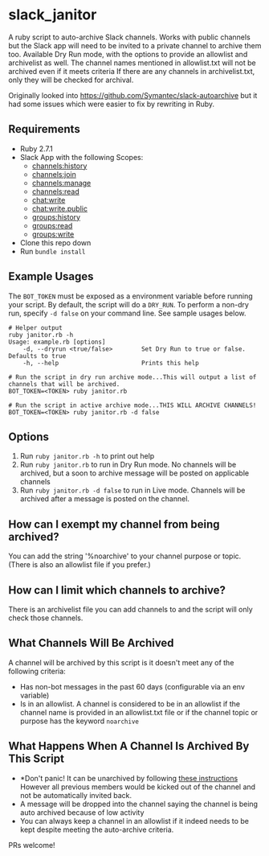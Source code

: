# slack_janitor
A ruby script to auto-archive Slack channels. Works with public channels but the Slack app will need to be invited to a private channel to archive them too.
Available Dry Run mode, with the options to provide an allowlist and archivelist as well.
The channel names mentioned in allowlist.txt will not be archived even if it meets criteria
If there are any channels in archivelist.txt, only they will be checked for archival.

Originally looked into https://github.com/Symantec/slack-autoarchive but it had some issues which were easier to fix by rewriting in Ruby. 

## Requirements
* Ruby 2.7.1
* Slack App with the following Scopes:
  * [channels:history](https://api.slack.com/scopes/channels:history)
  * [channels:join](https://api.slack.com/scopes/channels:join)
  * [channels:manage](https://api.slack.com/scopes/channels:manage)
  * [channels:read](https://api.slack.com/scopes/channels:read)
  * [chat:write](https://api.slack.com/scopes/chat:write)
  * [chat:write.public](https://api.slack.com/scopes/chat:write.public)
  * [groups:history](https://api.slack.com/scopes/groups:history)
  * [groups:read](https://api.slack.com/scopes/groups:read)
  * [groups:write](https://api.slack.com/scopes/groups:write)
* Clone this repo down
* Run `bundle install`

## Example Usages
The  `BOT_TOKEN`  must be exposed as a environment variable before running your script. By default, the script will do a  `DRY_RUN`. To perform a non-dry run, specify  `-d false` on your command line. See sample usages below.

```
# Helper output
ruby janitor.rb -h                                                                
Usage: example.rb [options]
    -d, --dryrun <true/false>        Set Dry Run to true or false. Defaults to true
    -h, --help                       Prints this help

# Run the script in dry run archive mode...This will output a list of channels that will be archived.
BOT_TOKEN=<TOKEN> ruby janitor.rb

# Run the script in active archive mode...THIS WILL ARCHIVE CHANNELS!
BOT_TOKEN=<TOKEN> ruby janitor.rb -d false
```

## Options
1. Run `ruby janitor.rb -h` to print out help
2. Run `ruby janitor.rb` to run in Dry Run mode. No channels will be archived, but a soon to archive message will be posted on applicable channels
3. Run `ruby janitor.rb -d false` to run in Live mode. Channels will be archived after a message is posted on the channel.

## How can I exempt my channel from being archived?
You can add the string '%noarchive' to your channel purpose or topic. (There is also an allowlist file if you prefer.)

## How can I limit which channels to archive?
There is an archivelist file you can add channels to and the script will only check those channels.

## What Channels Will Be Archived
A channel will be archived by this script is it doesn't meet any of the following criteria:
-   Has non-bot messages in the past 60 days (configurable via an env variable)
-   Is in an allowlist. A channel is considered to be in an allowlist if the channel name is provided in an allowlist.txt file or if the channel topic or purpose has the keyword `noarchive`

## What Happens When A Channel Is Archived By This Script
-   *Don't panic! It can be unarchived by following  [these instructions](https://get.slack.help/hc/en-us/articles/201563847-Archive-a-channel#unarchive-a-channel)  However all previous members would be kicked out of the channel and not be automatically invited back.
-   A message will be dropped into the channel saying the channel is being auto archived because of low activity
-   You can always keep a channel in an allowlist if it indeed needs to be kept despite meeting the auto-archive criteria.

PRs welcome!
